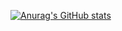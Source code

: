 [![Anurag's GitHub stats](https://github-readme-stats.vercel.app/api?username=boyaditya&show_icons=true&theme=radical)](https://github.com/anuraghazra/github-readme-stats)
